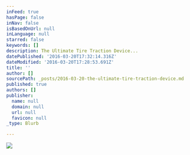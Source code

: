 ```yaml
---
inFeed: true
hasPage: false
inNav: false
isBasedOnUrl: null
inLanguage: null
starred: false
keywords: []
description: The Ultimate Tire Traction Device...
datePublished: '2016-03-20T17:32:14.316Z'
dateModified: '2016-03-20T17:28:53.691Z'
title: ''
author: []
sourcePath: _posts/2016-03-20-the-ultimate-tire-traction-device.md
published: true
authors: []
publisher:
  name: null
  domain: null
  url: null
  favicon: null
_type: Blurb

---
```

![](https://the-grid-user-content.s3-us-west-2.amazonaws.com/4e8967c8-4056-4cd6-af39-e81cdcc3619f.jpg)